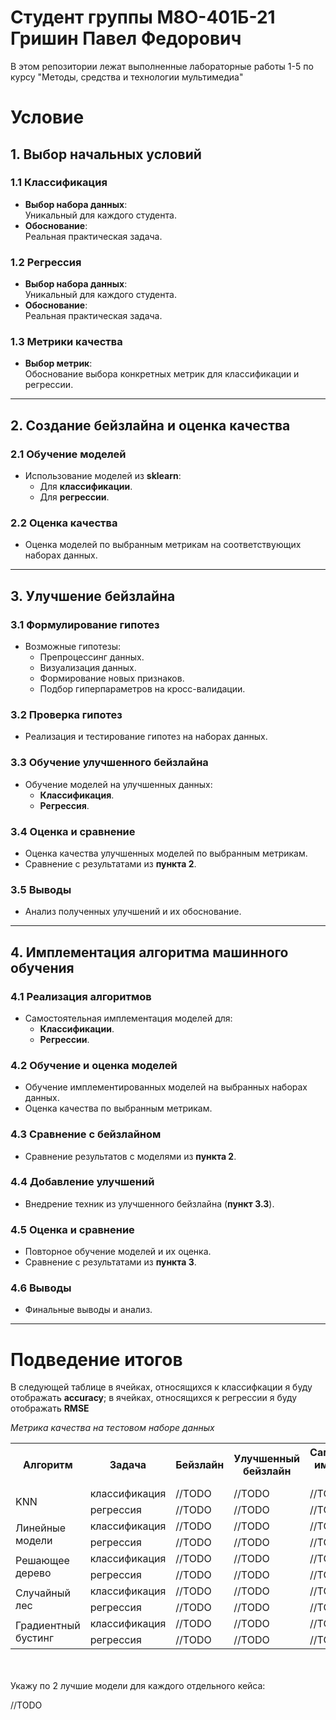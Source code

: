 # Студент группы М8О-401Б-21 Гришин Павел Федорович

В этом репозитории лежат выполненные лабораторные работы 1-5 по курсу "Методы, средства и технологии мультимедиа"

# Условие

## 1. Выбор начальных условий

### 1.1 Классификация
- **Выбор набора данных**:  
  Уникальный для каждого студента.  
- **Обоснование**:  
  Реальная практическая задача.

### 1.2 Регрессия
- **Выбор набора данных**:  
  Уникальный для каждого студента.  
- **Обоснование**:  
  Реальная практическая задача.

### 1.3 Метрики качества
- **Выбор метрик**:  
  Обоснование выбора конкретных метрик для классификации и регрессии.

---

## 2. Создание бейзлайна и оценка качества

### 2.1 Обучение моделей
- Использование моделей из **sklearn**:
  - Для **классификации**.
  - Для **регрессии**.

### 2.2 Оценка качества
- Оценка моделей по выбранным метрикам на соответствующих наборах данных.

---

## 3. Улучшение бейзлайна

### 3.1 Формулирование гипотез
- Возможные гипотезы:
  - Препроцессинг данных.
  - Визуализация данных.
  - Формирование новых признаков.
  - Подбор гиперпараметров на кросс-валидации.

### 3.2 Проверка гипотез
- Реализация и тестирование гипотез на наборах данных.

### 3.3 Обучение улучшенного бейзлайна
- Обучение моделей на улучшенных данных:
  - **Классификация**.
  - **Регрессия**.

### 3.4 Оценка и сравнение
- Оценка качества улучшенных моделей по выбранным метрикам.
- Сравнение с результатами из **пункта 2**.

### 3.5 Выводы
- Анализ полученных улучшений и их обоснование.

---

## 4. Имплементация алгоритма машинного обучения

### 4.1 Реализация алгоритмов
- Самостоятельная имплементация моделей для:
  - **Классификации**.
  - **Регрессии**.

### 4.2 Обучение и оценка моделей
- Обучение имплементированных моделей на выбранных наборах данных.
- Оценка качества по выбранным метрикам.

### 4.3 Сравнение с бейзлайном
- Сравнение результатов с моделями из **пункта 2**.

### 4.4 Добавление улучшений
- Внедрение техник из улучшенного бейзлайна (**пункт 3.3**).

### 4.5 Оценка и сравнение
- Повторное обучение моделей и их оценка.
- Сравнение с результатами из **пункта 3**.

### 4.6 Выводы
- Финальные выводы и анализ.

---

# Подведение итогов

В следующей таблице в ячейках, относящихся к классифкации я буду отображать **accuracy**; в ячейках, относящихся к регрессии я буду отображать **RMSE**

*Метрика качества на тестовом наборе данных*
<table>
    <tr>
        <th rowspan="1">Алгоритм</th>
        <th>Задача</th>
        <th>Бейзлайн</th>
        <th>Улучшенный бейзлайн</th>
        <th>Самостоятельная имплементация алгоритма</th>
    </tr>
    <tr>
        <td rowspan="2">KNN</td>
        <td>классификация</td>
        <td>//TODO</td>
        <td>//TODO</td>
        <td>//TODO</td>
    </tr>
    <tr>
        <td>регрессия</td>
        <td>//TODO</td>
        <td>//TODO</td>
        <td>//TODO</td>
    </tr>
    <tr>
        <td rowspan="2">Линейные модели</td>
        <td>классификация</td>
        <td>//TODO</td>
        <td>//TODO</td>
        <td>//TODO</td>
    </tr>
    <tr>
        <td>регрессия</td>
        <td>//TODO</td>
        <td>//TODO</td>
        <td>//TODO</td>
    </tr>
    <tr>
        <td rowspan="2">Решающее дерево</td>
        <td>классификация</td>
        <td>//TODO</td>
        <td>//TODO</td>
        <td>//TODO</td>
    </tr>
    <tr>
        <td>регрессия</td>
        <td>//TODO</td>
        <td>//TODO</td>
        <td>//TODO</td>
    </tr>
    <tr>
        <td rowspan="2">Случайный лес</td>
        <td>классификация</td>
        <td>//TODO</td>
        <td>//TODO</td>
        <td>//TODO</td>
    </tr>
    <tr>
        <td>регрессия</td>
        <td>//TODO</td>
        <td>//TODO</td>
        <td>//TODO</td>
    </tr>
    <tr>
        <td rowspan="2">Градиентный бустинг</td>
        <td>классификация</td>
        <td>//TODO</td>
        <td>//TODO</td>
        <td>//TODO</td>
    </tr>
    <tr>
        <td>регрессия</td>
        <td>//TODO</td>
        <td>//TODO</td>
        <td>//TODO</td>
    </tr>
</table>


<br><br>
Укажу по 2 лучшие модели для каждого отдельного кейса:
<br>

//TODO

<br>

